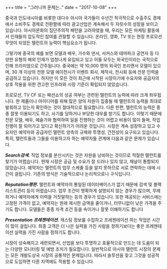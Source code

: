 +++
title = "그러니까 문제는.."
date = "2017-10-08"
+++

중국과 인도네시아를 비롯한 대다수 아시아 국가들이 수년간 적극적으로 수출주도 경제에서 소비주도 경제로 전환함에 따라 광고산업은 계속해서 두 자릿수의 성장을 보이고 있습니다. 아시아문화의 집단주의적 패턴을 고려하였을 때, 우리는 모든 마케팅 활동에서 인재들의 압도적인 참여를 관찰할 수 있습니다. 온라인, 영화, TV 또는 현장 프로모션 무엇이 되었든 텔런트의 능력이 핵심요소가 됩니다.

그렇기에 중국의 예를 보면 모델과 배우, 가수와 댄서, 서커스와 테마파크 공연자 등 다양한 유형의 해외 인재가 엄청나게 유입되고 있고 이들 모두는 외국인이라는 국적으로 인해 프리미엄으로 간주됩니다. 중국에는 약 10,000 명의 외국인 프리랜서 모델이 있으며, 30 개 이상의 전문 모델 에이전시가 이벤트 회사, 제작사, 전시회 등에 전문 인력을 공급하고 있습니다. 하지만 이 모든 것이 최근에 시작된 시장이기에 수요자와 공급자의 상호 작용을 위한 견고한 인프라와 시장 기준이 확립되지 않았습니다.

프로모션, TV CF 또는 패션쇼의 성공 여부는 관련된 탤런트의 능력에 따라 크게 좌우됩니다. 한 제품이나 아이디어를 위해 많은 양의 자원이 집중될 때 탤런트의 능력을 최대로 발휘하고 있는지 확인하는 것이 절대적으로 필요합니다.
다른 한편, 탤런트의 능력은 종종 잘못 이용되기도 하고, 사기를 당하거나 부당한 대우를 받기도 합니다. 이렇기 때문에 전문 모델, 배우, 예술가와 협력하여 일을 진행하는 것이 어렵고 비용이 많이 들며, 작업 진행이 잘 되어가고 있다고 확신하기가 어려운 것입니다. 시장은 계속 성장하고 있고 수요자인 예약자와 공급자인 탤런트 양측의 규제와 투명성, 건전성이 요구되고 있습니다. 특히, 탤런트들과 그들을 이용하고자 하는 예약자들 관계에 다음과 같은 문제가 있습니다.

***Search검색.***
직업 정보를 분산시키는 것은 자원을 낭비하는 것이므로 적절한 탤런트를 찾기가 어렵습니다. 현재 시장은 공급 및 수요가 잘 드러나 있지 않고, 채널이 통합되지 않았습니다. 예약자는 탤런트의 업무 스케줄 등을 알지 못하므로 서로 연락하는 데에 시간이 걸립니다. 기존의 방식은 기술적으로나 논리적으로나 구식입니다.

***Reputation평판.***
탤런트와 예약자의 통일된 데이터베이스가 없기 때문에 검색 및 블랙리스트관리 등이 어렵습니다. 업무 조건이 명확하게 설명되지 않는 경우가 많으며, 무례하거나 예약자에게 이력을 거짓말하는 등의 경우가 있습니다. 또한 제공되는 서비스에는 고정된 가격이 없고, 예약자는 원래 제시한 금액을 줄이거나, 터무니없이 낮은 가격을 주기도 합니다. 모델들은 종종 자격 조건 등을 속이거나 잘못 이해하기도 합니다

***Presentation 프레젠테이션.***
캐스팅 정보를 수집하고 프레젠테이션 하는 작업은 시간이 많이 걸립니다. 최종 고객은 더 나은 실력을 가진 사람을 정하기보다는 좋은 프레젠테이션 실력을 가진 사람을 정하기도 합니다.

시장이 성숙해지고 세련되면서, 산업을 보다 투명하고 효율적으로 만드는 데 도움이 되는 다양한 모니터링 및 예방 조치가 필요합니다. 일반적으로 아시아 탤런트 시장의 문제는 모든 개발도상국 시장의 공통적인 문제입니다. 따라서 솔루션을 찾고 그것을 성공적으로 도입하면 다른 지역에도 적용할 수 있습니다.
